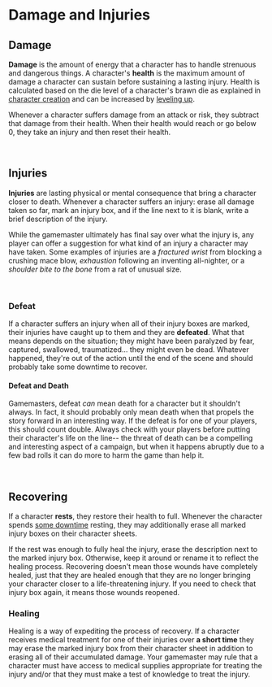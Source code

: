 # Damage and Injuries

## Damage

**Damage** is the amount of energy that a character has to handle strenuous and dangerous things. A character's **health** is the maximum amount of damage a character can sustain before sustaining a lasting injury. Health is calculated based on the die level of a character's brawn die as explained in [character creation](../getting_started/creation.md) and can be increased by [leveling up](../gameplay/advancement.md).

Whenever a character suffers damage from an attack or risk, they subtract that damage from their health. When their health would reach or go below 0, they take an injury and then reset their health.

<br/>

## Injuries

**Injuries** are lasting physical or mental consequence that bring a character closer to death. Whenever a character suffers an injury: erase all damage taken so far, mark an injury box, and if the line next to it is blank, write a brief description of the injury.

While the gamemaster ultimately has final say over what the injury is, any player can offer a suggestion for what kind of an injury a character may have taken. Some examples of injuries are a _fractured wrist_ from blocking a crushing mace blow, _exhaustion_ following an inventing all-nighter, or a _shoulder bite to the bone_ from a rat of unusual size.

<br/>

### Defeat

If a character suffers an injury when all of their injury boxes are marked, their injuries have caught up to them and they are **defeated**. What that means depends on the situation; they might have been paralyzed by fear, captured, swallowed, traumatized... they might even be dead. Whatever happened, they're out of the action until the end of the scene and should probably take some downtime to recover.

#### Defeat and Death

Gamemasters, defeat _can_ mean death for a character but it shouldn't always. In fact, it should probably only mean death when that propels the story forward in an interesting way. If the defeat is for one of your players, this should count double. Always check with your players before putting their character's life on the line-- the threat of death can be a compelling and interesting aspect of a campaign, but when it happens abruptly due to a few bad rolls it can do more to harm the game than help it.

<br/>

## Recovering

If a character **rests**, they restore their health to full. Whenever the character spends [some downtime](../gameplay/downtime.md#recovering) resting, they may additionally erase all marked injury boxes on their character sheets.

If the rest was enough to fully heal the injury, erase the description next to the marked injury box. Otherwise, keep it around or rename it to reflect the healing process. Recovering doesn't mean those wounds have completely healed, just that they are healed enough that they are no longer bringing your character closer to a life-threatening injury. If you need to check that injury box again, it means those wounds reopened.

### Healing

Healing is a way of expediting the process of recovery. If a character receives medical treatment for one of their injuries over **a short time** they may erase the marked injury box from their character sheet in addition to erasing all of their accumulated damage. Your gamemaster may rule that a character must have access to medical supplies appropriate for treating the injury and/or that they must make a test of knowledge to treat the injury.

<br/>
